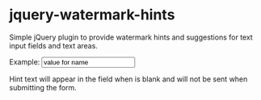 # jquery-watermark-hints

Simple jQuery plugin to provide watermark hints and suggestions for text input fields and text areas.

Example:
  <input id="telephone" name="telephone" type="text" value="value for name"/>
  
  <script type="text/javascript" charset="utf-8">
    $("name").hint('+52 (55) 56581591')
  </script>
  

Hint text will appear in the field when is blank and will not be sent when submitting the form.